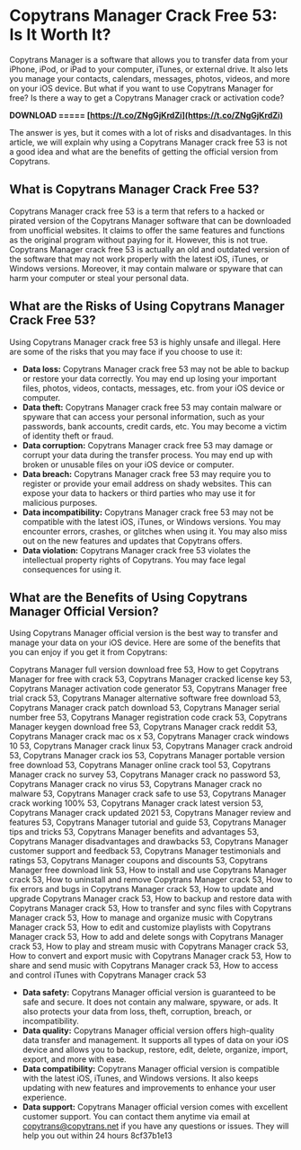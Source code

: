 # Copytrans Manager Crack Free 53: Is It Worth It?
 
Copytrans Manager is a software that allows you to transfer data from your iPhone, iPod, or iPad to your computer, iTunes, or external drive. It also lets you manage your contacts, calendars, messages, photos, videos, and more on your iOS device. But what if you want to use Copytrans Manager for free? Is there a way to get a Copytrans Manager crack or activation code?
 
**DOWNLOAD ===== [https://t.co/ZNgGjKrdZi](https://t.co/ZNgGjKrdZi)**


 
The answer is yes, but it comes with a lot of risks and disadvantages. In this article, we will explain why using a Copytrans Manager crack free 53 is not a good idea and what are the benefits of getting the official version from Copytrans.
 
## What is Copytrans Manager Crack Free 53?
 
Copytrans Manager crack free 53 is a term that refers to a hacked or pirated version of the Copytrans Manager software that can be downloaded from unofficial websites. It claims to offer the same features and functions as the original program without paying for it. However, this is not true. Copytrans Manager crack free 53 is actually an old and outdated version of the software that may not work properly with the latest iOS, iTunes, or Windows versions. Moreover, it may contain malware or spyware that can harm your computer or steal your personal data.
 
## What are the Risks of Using Copytrans Manager Crack Free 53?
 
Using Copytrans Manager crack free 53 is highly unsafe and illegal. Here are some of the risks that you may face if you choose to use it:
 
- **Data loss:** Copytrans Manager crack free 53 may not be able to backup or restore your data correctly. You may end up losing your important files, photos, videos, contacts, messages, etc. from your iOS device or computer.
- **Data theft:** Copytrans Manager crack free 53 may contain malware or spyware that can access your personal information, such as your passwords, bank accounts, credit cards, etc. You may become a victim of identity theft or fraud.
- **Data corruption:** Copytrans Manager crack free 53 may damage or corrupt your data during the transfer process. You may end up with broken or unusable files on your iOS device or computer.
- **Data breach:** Copytrans Manager crack free 53 may require you to register or provide your email address on shady websites. This can expose your data to hackers or third parties who may use it for malicious purposes.
- **Data incompatibility:** Copytrans Manager crack free 53 may not be compatible with the latest iOS, iTunes, or Windows versions. You may encounter errors, crashes, or glitches when using it. You may also miss out on the new features and updates that Copytrans offers.
- **Data violation:** Copytrans Manager crack free 53 violates the intellectual property rights of Copytrans. You may face legal consequences for using it.

## What are the Benefits of Using Copytrans Manager Official Version?
 
Using Copytrans Manager official version is the best way to transfer and manage your data on your iOS device. Here are some of the benefits that you can enjoy if you get it from Copytrans:
 
Copytrans Manager full version download free 53,  How to get Copytrans Manager for free with crack 53,  Copytrans Manager cracked license key 53,  Copytrans Manager activation code generator 53,  Copytrans Manager free trial crack 53,  Copytrans Manager alternative software free download 53,  Copytrans Manager crack patch download 53,  Copytrans Manager serial number free 53,  Copytrans Manager registration code crack 53,  Copytrans Manager keygen download free 53,  Copytrans Manager crack reddit 53,  Copytrans Manager crack mac os x 53,  Copytrans Manager crack windows 10 53,  Copytrans Manager crack linux 53,  Copytrans Manager crack android 53,  Copytrans Manager crack ios 53,  Copytrans Manager portable version free download 53,  Copytrans Manager online crack tool 53,  Copytrans Manager crack no survey 53,  Copytrans Manager crack no password 53,  Copytrans Manager crack no virus 53,  Copytrans Manager crack no malware 53,  Copytrans Manager crack safe to use 53,  Copytrans Manager crack working 100% 53,  Copytrans Manager crack latest version 53,  Copytrans Manager crack updated 2021 53,  Copytrans Manager review and features 53,  Copytrans Manager tutorial and guide 53,  Copytrans Manager tips and tricks 53,  Copytrans Manager benefits and advantages 53,  Copytrans Manager disadvantages and drawbacks 53,  Copytrans Manager customer support and feedback 53,  Copytrans Manager testimonials and ratings 53,  Copytrans Manager coupons and discounts 53,  Copytrans Manager free download link 53,  How to install and use Copytrans Manager crack 53,  How to uninstall and remove Copytrans Manager crack 53,  How to fix errors and bugs in Copytrans Manager crack 53,  How to update and upgrade Copytrans Manager crack 53,  How to backup and restore data with Copytrans Manager crack 53,  How to transfer and sync files with Copytrans Manager crack 53,  How to manage and organize music with Copytrans Manager crack 53,  How to edit and customize playlists with Copytrans Manager crack 53,  How to add and delete songs with Copytrans Manager crack 53,  How to play and stream music with Copytrans Manager crack 53,  How to convert and export music with Copytrans Manager crack 53,  How to share and send music with Copytrans Manager crack 53,  How to access and control iTunes with Copytrans Manager crack 53

- **Data safety:** Copytrans Manager official version is guaranteed to be safe and secure. It does not contain any malware, spyware, or ads. It also protects your data from loss, theft, corruption, breach, or incompatibility.
- **Data quality:** Copytrans Manager official version offers high-quality data transfer and management. It supports all types of data on your iOS device and allows you to backup, restore, edit, delete, organize, import, export, and more with ease.
- **Data compatibility:** Copytrans Manager official version is compatible with the latest iOS, iTunes, and Windows versions. It also keeps updating with new features and improvements to enhance your user experience.
- **Data support:** Copytrans Manager official version comes with excellent customer support. You can contact them anytime via email at copytrans@copytrans.net if you have any questions or issues. They will help you out within 24 hours 8cf37b1e13


